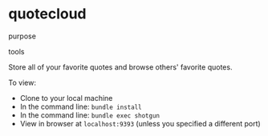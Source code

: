# quotecloud

purpose

tools

Store all of your favorite quotes and browse others' favorite quotes.

To view:

- Clone to your local machine
- In the command line: `bundle install`
- In the command line: `bundle exec shotgun`
- View in browser at `localhost:9393` (unless you specified a different port)
